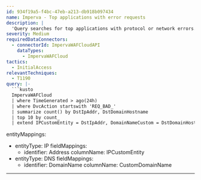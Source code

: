 ```yaml
---
id: 934f19a5-f4bc-47eb-a213-db918b097434
name: Imperva - Top applications with error requests
description: |
  'Query searches for top applications with protocol or network errors.'
severity: Medium
requiredDataConnectors:
  - connectorId: ImpervaWAFCloudAPI
    dataTypes:
      - ImpervaWAFCloud
tactics:
  - InitialAccess
relevantTechniques:
  - T1190
query: |-
  ```kusto
  ImpervaWAFCloud
  | where TimeGenerated > ago(24h)
  | where DvcAction startswith 'REQ_BAD_'
  | summarize count() by DstIpAddr, DstDomainHostname
  | top 10 by count_
  | extend IPCustomEntity = DstIpAddr, DomainNameCustom = DstDomainHostname
  ```
entityMappings:
  - entityType: IP
    fieldMappings:
      - identifier: Address
        columnName: IPCustomEntity
  - entityType: DNS
    fieldMappings:
      - identifier: DomainName
        columnName: CustomDomainName
---
```


